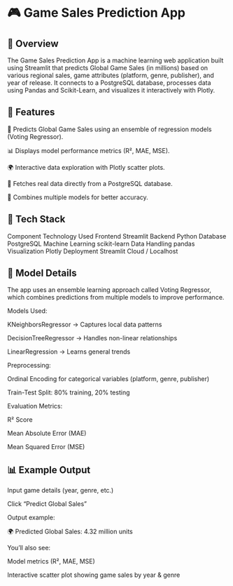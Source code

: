 # 🎮 Game Sales Prediction App
## 📘 Overview

The Game Sales Prediction App is a machine learning web application built using Streamlit that predicts Global Game Sales (in millions) based on various regional sales, game attributes (platform, genre, publisher), and year of release.
It connects to a PostgreSQL database, processes data using Pandas and Scikit-Learn, and visualizes it interactively with Plotly.

## 🚀 Features

🔮 Predicts Global Game Sales using an ensemble of regression models (Voting Regressor).

📊 Displays model performance metrics (R², MAE, MSE).

🌍 Interactive data exploration with Plotly scatter plots.

💾 Fetches real data directly from a PostgreSQL database.

🧠 Combines multiple models for better accuracy.

## 🧩 Tech Stack
Component	Technology Used
Frontend	Streamlit
Backend	Python
Database	PostgreSQL
Machine Learning	scikit-learn
Data Handling	pandas
Visualization	Plotly
Deployment	Streamlit Cloud / Localhost

## 🧠 Model Details

The app uses an ensemble learning approach called Voting Regressor, which combines predictions from multiple models to improve performance.

Models Used:

KNeighborsRegressor → Captures local data patterns

DecisionTreeRegressor → Handles non-linear relationships

LinearRegression → Learns general trends

Preprocessing:

Ordinal Encoding for categorical variables (platform, genre, publisher)

Train-Test Split: 80% training, 20% testing

Evaluation Metrics:

R² Score

Mean Absolute Error (MAE)

Mean Squared Error (MSE)

## 📊 Example Output

Input game details (year, genre, etc.)

Click “Predict Global Sales”

Output example:

🌍 Predicted Global Sales: 4.32 million units

You’ll also see:

Model metrics (R², MAE, MSE)

Interactive scatter plot showing game sales by year & genre
